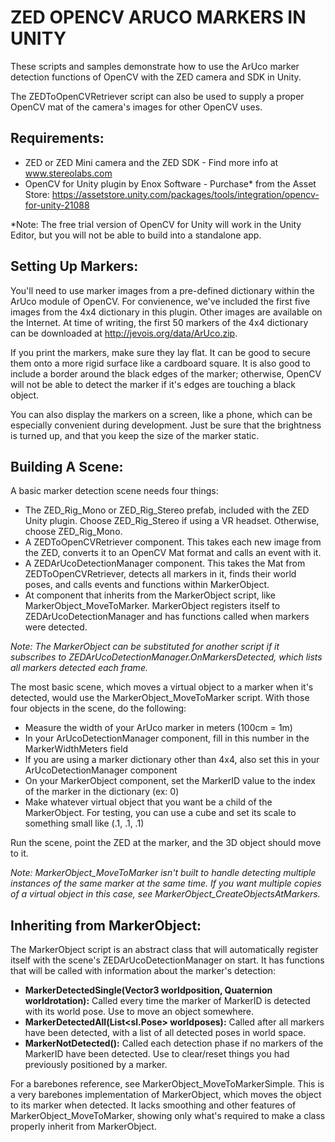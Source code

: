# ZED OPENCV ARUCO MARKERS IN UNITY

These scripts and samples demonstrate how to use the ArUco marker detection functions of OpenCV with the ZED camera and SDK in Unity. 

The ZEDToOpenCVRetriever script can also be used to supply a proper OpenCV mat of the camera's images for other OpenCV uses. 

## Requirements: 

 - ZED or ZED Mini camera and the ZED SDK - Find more info at www.stereolabs.com
 - OpenCV for Unity plugin by Enox Software - Purchase* from the Asset Store: https://assetstore.unity.com/packages/tools/integration/opencv-for-unity-21088

*Note: The free trial version of OpenCV for Unity will work in the Unity Editor, but you will not be able to build into a standalone app. 

## Setting Up Markers:

You'll need to use marker images from a pre-defined dictionary within the ArUco module of OpenCV. For convienence, we've included the first five images
from the 4x4 dictionary in this plugin. Other images are available on the Internet. At time of writing, the first 50 markers of the 4x4 dictionary
can be downloaded at http://jevois.org/data/ArUco.zip. 

If you print the markers, make sure they lay flat. It can be good to secure them onto a more rigid surface like a cardboard square. It is also good to include a border around
the black edges of the marker; otherwise, OpenCV will not be able to detect the marker if it's edges are touching a black object. 

You can also display the markers on a screen, like a phone, which can be especially convenient during development. Just be sure that the brightness is turned up, and that you keep the 
size of the marker static. 

## Building A Scene:

A basic marker detection scene needs four things: 

- The ZED_Rig_Mono or ZED_Rig_Stereo prefab, included with the ZED Unity plugin. Choose ZED_Rig_Stereo if using a VR headset. Otherwise, choose ZED_Rig_Mono.
- A ZEDToOpenCVRetriever component. This takes each new image from the ZED, converts it to an OpenCV Mat format and calls an event with it. 
- A ZEDArUcoDetectionManager component. This takes the Mat from ZEDToOpenCVRetriever, detects all markers in it, finds their world poses, and calls events and functions within MarkerObject.
- At component that inherits from the MarkerObject script, like MarkerObject_MoveToMarker. MarkerObject registers itself to ZEDArUcoDetectionManager and has functions called when markers were detected. 

*Note: The MarkerObject can be substituted for another script if it subscribes to ZEDArUcoDetectionManager.OnMarkersDetected, which lists all markers detected each frame.*

The most basic scene, which moves a virtual object to a marker when it's detected, would use the MarkerObject_MoveToMarker script. With those four objects in the scene, do the following:

- Measure the width of your ArUco marker in meters (100cm = 1m)
- In your ArUcoDetectionManager component, fill in this number in the MarkerWidthMeters field
- If you are using a marker dictionary other than 4x4, also set this in your ArUcoDetectionManager component
- On your MarkerObject component, set the MarkerID value to the index of the marker in the dictionary (ex: 0) 
- Make whatever virtual object that you want be a child of the MarkerObject. For testing, you can use a cube and set its scale to something small like (.1, .1, .1)

Run the scene, point the ZED at the marker, and the 3D object should move to it. 

*Note: MarkerObject_MoveToMarker isn't built to handle detecting multiple instances of the same marker at the same time. If you want multiple copies of a virtual object in this case, see MarkerObject_CreateObjectsAtMarkers.*

## Inheriting from MarkerObject:

The MarkerObject script is an abstract class that will automatically register itself with the scene's ZEDArUcoDetectionManager on start. It has functions that will be called with information
about the marker's detection: 

- **MarkerDetectedSingle(Vector3 worldposition, Quaternion worldrotation):** Called every time the marker of MarkerID is detected with its world pose. Use to move an object somewhere. 
- **MarkerDetectedAll(List<sl.Pose> worldposes):** Called after all markers have been detected, with a list of all detected poses in world space. 
- **MarkerNotDetected():** Called each detection phase if no markers of the MarkerID have been detected. Use to clear/reset things you had previously positioned by a marker.

For a barebones reference, see MarkerObject_MoveToMarkerSimple. This is a very barebones implementation of MarkerObject, which moves the object to its marker when detected. It lacks smoothing
and other features of MarkerObject_MoveToMarker, showing only what's required to make a class properly inherit from MarkerObject. 